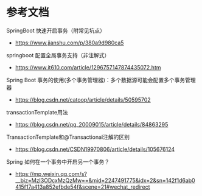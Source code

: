 # 参考文档
SpringBoot 快速开启事务（附常见坑点）
- https://www.jianshu.com/p/380a9d980ca5

springboot 配置全局事务支持（非注解式）
- https://www.it610.com/article/1296757147874435072.htm

Spring Boot 事务的使用(多个事务管理器)：多个数据源可能会配置多个事务管理器
- https://blog.csdn.net/catoop/article/details/50595702

transactionTemplate用法
- https://blog.csdn.net/qq_20009015/article/details/84863295

TransactionTemplate和@Transactional注解的区别
- https://blog.csdn.net/CSDN19970806/article/details/105676124

Spring 如何在一个事务中开启另一个事务？
- https://mp.weixin.qq.com/s?__biz=MzI3ODcxMzQzMw==&mid=2247491775&idx=2&sn=142f1d6ab0415f17a413a852efbde54f&scene=21#wechat_redirect